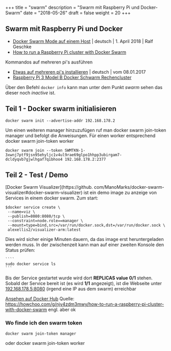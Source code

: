 +++
title = "swarm"
description = "Swarm mit Raspberry Pi und Docker-Swarm"
date = "2018-05-26"
draft = false
weight = 20
+++

## Swarm mit Raspberry Pi und Docker

* [Docker Swarm Mode auf einem Host](https://www.kuerbis.org/2018/04/howto-nginx-proxy-und-nginx-proxy-companion-im-docker-swarm-mode-auf-einem-host/) | deutsch | 1. April 2018 | Ralf Geschke
* [How to run a Raspberry Pi cluster with Docker Swarm](https://howchoo.com/g/njy4zdm3mwy/how-to-run-a-raspberry-pi-cluster-with-docker-swarm)

Kommandos auf mehreren pi's ausführen

* [Etwas auf mehreren pi's installieren](https://howchoo.com/g/njy4zdm3mwy/how-to-run-a-raspberry-pi-cluster-with-docker-swarm#install-docker-on-each-node) | deutsch | vom 08.01.2017
* [Raspberry Pi 3 Model B Docker Schwarm Rechencluster](https://42project.net/docker-schwarm-cluster-raspberry-pi-3)

Über den Befehl `docker info` kann man unter dem Punkt *swarm* sehen das dieser noch *inactive* ist.

## Teil 1 - Docker swarm initialisieren

    docker swarm init --advertise-addr 192.168.178.2

Um einen weiteren manager hinzuzufügen ruf man
    docker swarm join-token manager
und befolgt die Anweisungen. Für einen worker entsprechend
    docker swarm join-token worker

    docker swarm join --token SWMTKN-1-3xwnj7ptf9jsn95ehyljc1v4ul9rae69glpo1hhpp3ubirgam7-dcldyqvb7gjwlhgaf7qibhoo4 192.168.178.2:2377

## Teil 2 - Test / Demo

[Docker Swarm Visualizer](https://github.
com/ManoMarks/docker-swarm-visualizer#docker-swarm-visualizer) ist ein demo image zu anzeige von Services in einem docker swarm.
Zum start:

    $docker service create \
     --name=viz \
     --publish=8080:8080/tcp \
     --constraint=node.role==manager \
     --mount=type=bind,src=/var/run/docker.sock,dst=/var/run/docker.sock \
     alexellis2/visualizer-arm:latest

Dies wird sicher einige Minuten dauern, da das image erst heruntergeladen werden muss. In der zwischenzeit kann man auf einer zweiten Konsole den Status prüfen:

    ````
    sudo docker service ls
    ```

Bis der Service gestartet wurde wird dort **REPLICAS value 0/1** stehen. Sobald der Service bereit ist (es wird **1/1** angezeigt), ist die Webseite unter [192.168.178.5:8080](192.168.178.5:8080) (irgend eine IP aus dem swarm) erreichbar

[Ansehen auf Docker Hub](https://hub.docker.com/r/alexellis2/visualizer-arm/tags/)
Quelle: https://howchoo.com/g/njy4zdm3mwy/how-to-run-a-raspberry-pi-cluster-with-docker-swarm  engl. aber ok

### Wo finde ich den swarm token

    docker swarm join-token manager
oder
    docker swarm join-token worker